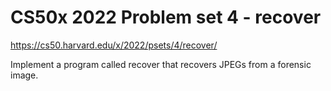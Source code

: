 <h1>CS50x 2022 Problem set 4 - recover</h1>

https://cs50.harvard.edu/x/2022/psets/4/recover/

Implement a program called recover that recovers JPEGs from a forensic image.
